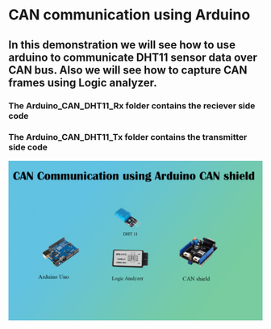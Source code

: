 # CAN communication using Arduino 
## In this demonstration we will see how to use arduino to communicate DHT11 sensor data over CAN bus. Also we will see how to capture CAN frames using Logic analyzer.
### The Arduino_CAN_DHT11_Rx folder contains the reciever side code
### The Arduino_CAN_DHT11_Tx folder contains the transmitter side code
![Image.](https://github.com/sarathtv/CAN-communication-using-Arduino/blob/master/Image.jpg)